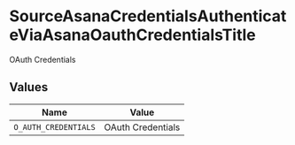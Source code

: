 # SourceAsanaCredentialsAuthenticateViaAsanaOauthCredentialsTitle

OAuth Credentials


## Values

| Name                 | Value                |
| -------------------- | -------------------- |
| `O_AUTH_CREDENTIALS` | OAuth Credentials    |